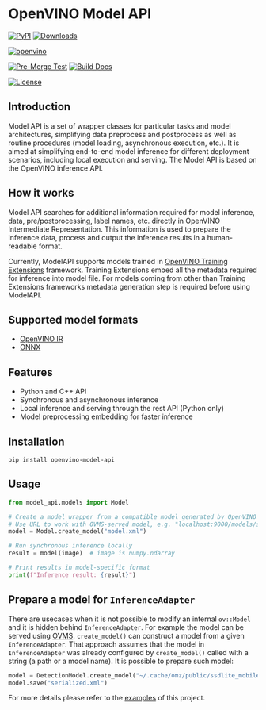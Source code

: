 # OpenVINO Model API

[![PyPI](https://img.shields.io/pypi/v/otx)](https://pypi.org/project/openvino-model-api)
[![Downloads](https://static.pepy.tech/personalized-badge/otx?period=total&units=international_system&left_color=grey&right_color=green&left_text=PyPI%20Downloads)](https://pepy.tech/project/openvino-model-api)

<!-- markdownlint-disable MD042 -->

[![openvino](https://img.shields.io/badge/openvino-2025.2-purple)]()

<!-- markdownlint-enable  MD042 -->

[![Pre-Merge Test](https://github.com/open-edge-platform/model_api/actions/workflows/pre_commit.yml/badge.svg)](https://github.com/open-edge-platform/model_api/actions/workflows/pre_commit.yml)
[![Build Docs](https://github.com/open-edge-platform/model_api/actions/workflows/docs.yml/badge.svg)](https://github.com/open-edge-platform/model_api/actions/workflows/docs.yml)

[![License](https://img.shields.io/badge/License-Apache%202.0-blue.svg)](https://opensource.org/licenses/Apache-2.0)

## Introduction

Model API is a set of wrapper classes for particular tasks and model architectures, simplifying data preprocess and postprocess as well as routine procedures (model loading, asynchronous execution, etc.). It is aimed at simplifying end-to-end model inference for different deployment scenarios, including local execution and serving. The Model API is based on the OpenVINO inference API.

## How it works

Model API searches for additional information required for model inference, data, pre/postprocessing, label names, etc. directly in OpenVINO Intermediate Representation. This information is used to prepare the inference data, process and output the inference results in a human-readable format.

Currently, ModelAPI supports models trained in [OpenVINO Training Extensions](https://github.com/openvinotoolkit/training_extensions) framework.
Training Extensions embed all the metadata required for inference into model file. For models coming from other than Training Extensions frameworks metadata generation step is required before using ModelAPI.

## Supported model formats

- [OpenVINO IR](https://docs.openvino.ai/2025/documentation/openvino-ir-format.html)
- [ONNX](https://onnx.ai)

## Features

- Python and C++ API
- Synchronous and asynchronous inference
- Local inference and serving through the rest API (Python only)
- Model preprocessing embedding for faster inference

## Installation

`pip install openvino-model-api`

## Usage

```python
from model_api.models import Model

# Create a model wrapper from a compatible model generated by OpenVINO Training Extensions
# Use URL to work with OVMS-served model, e.g. "localhost:9000/models/ssdlite_mobilenet_v2"
model = Model.create_model("model.xml")

# Run synchronous inference locally
result = model(image)  # image is numpy.ndarray

# Print results in model-specific format
print(f"Inference result: {result}")
```

## Prepare a model for `InferenceAdapter`

There are usecases when it is not possible to modify an internal `ov::Model` and it is hidden behind `InferenceAdapter`. For example the model can be served using [OVMS](https://github.com/openvinotoolkit/model_server). `create_model()` can construct a model from a given `InferenceAdapter`. That approach assumes that the model in `InferenceAdapter` was already configured by `create_model()` called with a string (a path or a model name). It is possible to prepare such model:

```python
model = DetectionModel.create_model("~/.cache/omz/public/ssdlite_mobilenet_v2/FP16/ssdlite_mobilenet_v2.xml")
model.save("serialized.xml")
```

For more details please refer to the [examples](https://github.com/openvinotoolkit/model_api/tree/master/examples) of this project.
